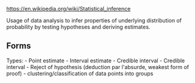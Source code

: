 https://en.wikipedia.org/wiki/Statistical_inference

Usage of data analysis to infer properties of underlying distribution of probability by testing hypotheses and deriving estimates.

## Forms
Types:
	- Point estimate
	- Interval estimate
	- Credible interval
	- Credible interval
	- Reject of hypothesis (deduction par l'absurde, weakest form of proof)
	- clustering/classification of data points into groups

